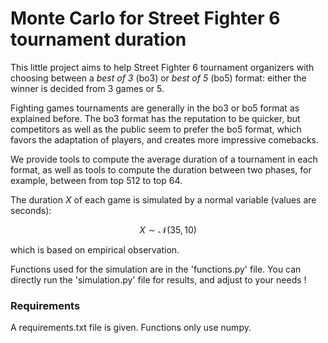 <script
  src="https://cdn.mathjax.org/mathjax/latest/MathJax.js?config=TeX-AMS-MML_HTMLorMML"
  type="text/javascript">
</script>

# Monte Carlo for Street Fighter 6 tournament duration

This little project aims to help Street Fighter 6 tournament
organizers with choosing between a *best of 3* (bo3) or *best of 5*
(bo5) format: 
either the winner is decided from 3 games or 5.

Fighting games tournaments are generally in the bo3
or bo5 format as explained before. The bo3
format has the reputation to be quicker, but competitors as well as 
the public seem to prefer the bo5 format, which favors 
the adaptation of players, and creates more impressive comebacks. 

We provide tools to compute the average duration of a tournament
in each format, as well as tools to compute the duration
between two phases, for example, between from top 512 to top 64.

The duration $X$ of each game is simulated by a normal variable (values are seconds):

$$ X \sim \mathcal{N}(35, 10) $$

which is based on empirical observation. 

Functions used for the simulation are in the 'functions.py' file.
You can directly run the 'simulation.py' file for results, and adjust to your needs !

### Requirements

A requirements.txt file is given. Functions only use numpy. 
